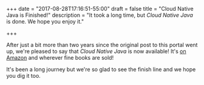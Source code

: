 +++
date = "2017-08-28T17:16:51-55:00"
draft = false
title = "Cloud Native Java is Finished!"
description = "It took a long time, but _Cloud Native Java_ is done. We hope you enjoy it."

+++

After just a bit more than two years since the original post to this portal went up, we're pleased to say that _Cloud Native Java_ is now available! It's [on Amazon](https://www.amazon.com/Cloud-Native-Java-Designing-Resilient/dp/1449374646/ref=sr_1_1?ie=UTF8&qid=1503905875&sr=8-1&keywords=cloud+native+java#customerReviews) and wherever fine books are sold!

It's been a long journey but we're so glad to see the finish line and we hope you dig it too.
